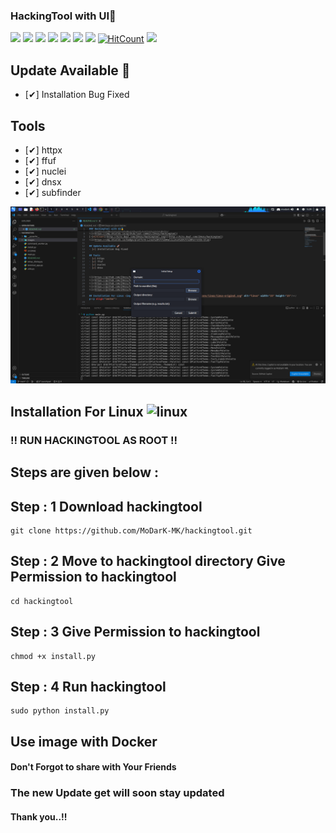 ### HackingTool with UI🥇
![](https://img.shields.io/github/license/MoDarK-MK/hackingtool)
![](https://img.shields.io/github/issues/MoDarK-MK/hackingtool)
![](https://img.shields.io/github/issues-closed/MoDarK-MK/hackingtool)
![](https://img.shields.io/badge/Python-3-blue)
![](https://img.shields.io/github/forks/MoDarK-MK/hackingtool)
![](https://img.shields.io/github/stars/MoDarK-MK/hackingtool)
![](https://img.shields.io/github/last-commit/MoDarK-MK/hackingtool)
[![HitCount](http://hits.dwyl.com/MoDarK-MK/hackingtool.svg)](http://hits.dwyl.com/ZMoDarK-MK/hackingtool)
![](https://img.shields.io/badge/platform-Linux%20%7C%20KaliLinux%20%7C%20ParrotOs-blue)

## Update Available 🚀
- [✔] Installation Bug Fixed

## Tools 
- [✔] httpx
- [✔] ffuf
- [✔] nuclei
- [✔] dnsx
- [✔] subfinder


![](https://github.com/MoDarK-MK/hackingtool/blob/master/images/A.png)


## Installation For Linux <img src="https://konpa.github.io/devicon/devicon.git/icons/linux/linux-original.svg" alt="linux" width="25" height="25"/></p><p align="center">


### !! RUN HACKINGTOOL AS ROOT !! 


## Steps are given below : 


## Step : 1 Download hackingtool

    git clone https://github.com/MoDarK-MK/hackingtool.git

## Step : 2 Move to hackingtool directory Give Permission to hackingtool
    
    cd hackingtool 

## Step : 3 Give Permission to hackingtool

    chmod +x install.py

## Step : 4 Run hackingtool
    
    sudo python install.py


## Use image with Docker


#### Don't Forgot to share with Your Friends 
### The new Update get will soon stay updated
#### Thank you..!!

